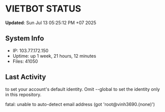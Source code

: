 # VIETBOT STATUS
**Updated**: Sun Jul 13 05:25:12 PM +07 2025

## System Info
- IP: 103.77.172.150
- Uptime: up 1 week, 21 hours, 12 minutes
- Files: 41050

## Last Activity

to set your account's default identity.
Omit --global to set the identity only in this repository.

fatal: unable to auto-detect email address (got 'root@vinh3690.(none)')
